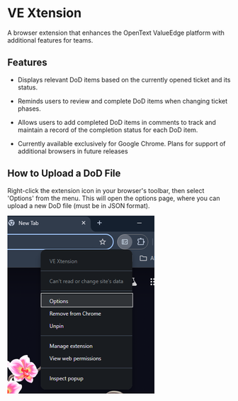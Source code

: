 # VE Xtension
A browser extension that enhances the OpenText ValueEdge platform with additional features for teams.

## Features
- Displays relevant DoD items based on the currently opened ticket and its status.

- Reminds users to review and complete DoD items when changing ticket phases.

- Allows users to add completed DoD items in comments to track and maintain a record of the completion status for each DoD item.

- Currently available exclusively for Google Chrome. Plans for support of additional browsers in future releases

## How to Upload a DoD File
Right-click the extension icon in your browser's toolbar, then select 'Options' from the menu. This will open the options page, where you can upload a new DoD file (must be in JSON format).

![Screenshot for optionpage](Screenshots/Optionpage.png)
